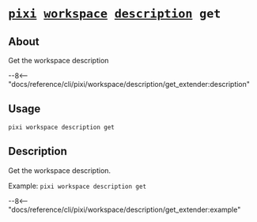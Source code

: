 <!--- This file is autogenerated. Do not edit manually! -->
# <code>[pixi](../../../pixi.md) [workspace](../../workspace.md) [description](../description.md) get</code>

## About
Get the workspace description

--8<-- "docs/reference/cli/pixi/workspace/description/get_extender:description"

## Usage
```
pixi workspace description get
```

## Description
Get the workspace description.

Example: `pixi workspace description get`


--8<-- "docs/reference/cli/pixi/workspace/description/get_extender:example"
